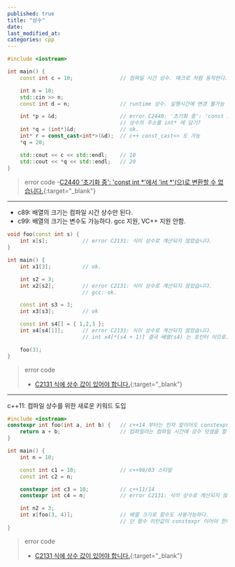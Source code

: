```yaml
---
published: true
title: "상수"
date: 
last_modified_at: 
categories: cpp
---
```

```cpp
#include <iostream>

int main() {
	const int c = 10;				// 컴파일 시간 상수. 매크로 처럼 동작한다.

	int n = 10;
	std::cin >> n;
	const int d = n;				// runtime 상수. 실행시간에 변경 불가능 하다는 의미.

	int *p = &d;					// error C2440: '초기화 중': 'const int *'에서 'int *'(으)로 변환할 수 없습니다.
									// 상수의 주소를 int* 에 담기?
	int *q = (int*)&d;				// ok.
	int* r = const_cast<int*>(&d);	// c++ const_cast<> 도 가능
	*q = 20;

	std::cout << c << std::endl;	// 10
	std::cout << *q << std::endl;	// 20
}
```
>error code
>-[C2440 '초기화 중': 'const int *'에서 'int *'(으)로 변환할 수 없습니다.](https://docs.microsoft.com/ko-kr/cpp/error-messages/compiler-errors-1/compiler-error-c2440){:target="_blank"}
---
- c89: 배열의 크기는 컴파일 시간 상수만 된다.
- c99: 배열의 크기는 변수도 가능하다. gcc 지원, VC++ 지원 안함.
```cpp
void foo(const int s) {
	int x[s];			// error C2131: 식이 상수로 계산되지 않았습니다.
}

int main() {
	int x1[3];			// ok.

	int s2 = 3;
	int x2[s2];			// error C2131: 식이 상수로 계산되지 않았습니다.
						// gcc: ok.

	const int s3 = 3;
	int x3[s3];			// ok

	const int s4[] = { 1,2,3 };
	int x4[s4[1]];		// error C2131: 식이 상수로 계산되지 않았습니다.
						// int x4[*(s4 + 1)] 결국 배열(s4) 는 포인터 이므로.

	foo(3);
}
```
>error code
>- [C2131 식에 상수 값이 있어야 합니다.](https://docs.microsoft.com/ko-kr/cpp/error-messages/compiler-errors-1/compiler-error-c2131){:target="_blank"}
---
c++11: 컴파일 상수를 위한 새로운 키워드 도입
```cpp
#include <iostream>
constexpr int foo(int a, int b) {	// c++14 부터는 인자 앞이어도 constexpr 가능.
	return a + b;					// 컴파일러는 컴파일 시간에 상수 덧셈을 할 수 있다.
}

int main() {
	int n = 10;

	const int c1 = 10;		        // c++98/03 스타일
	const int c2 = n;

	constexpr int c3 = 10;	        // c++11/14
	constexpr int c4 = n;	        // error C2131: 식이 상수로 계산되지 않았습니다.

	int n2 = 3;
	int x[foo(3, 4)];		        // 배열 크기로 함수도 사용가능하다.
							        // 단 함수 리턴값이 constexpr 이어야 한다.
}
```
>error code
>- [C2131 식에 상수 값이 있어야 합니다.](https://docs.microsoft.com/ko-kr/cpp/error-messages/compiler-errors-1/compiler-error-c2131){:target="_blank"}